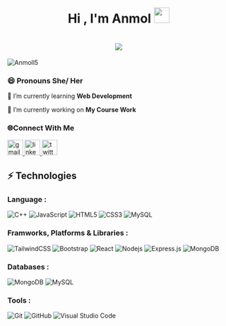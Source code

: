 <h1 align="center"><b>Hi , I'm Anmol </b><img src="https://media.giphy.com/media/hvRJCLFzcasrR4ia7z/giphy.gif" width="35"></h1>

<h1 align="center">
    <img src="https://readme-typing-svg.herokuapp.com/?font=Righteous&size=35&center=true&vCenter=true&width=500&height=70&duration=4000&lines=Welcome+to+my+Github+Profile!;Computer+Science+Student,;Active+Learner/Researcher,;Love+to+learn+new+stuffs..<3" />
</h1>
 

<p align="left"> <img src="https://komarev.com/ghpvc/?username= Anmoll5&label=Profile%20views&color=0e75b6&style=flat" alt="Anmoll5" /> </p>

<h3 align="left">😄 Pronouns She/ Her</h3>

<div align="left">
 
🌱 I’m currently learning **Web Development**
 
🔭 I’m currently working on **My Course Work**

 </div>
 
### 🌐Connect With Me
  
<div align="left">
   <a href="mailto:mujawdiyaanmol@gmail.com">
    <img src="https://img.shields.io/badge/Gmail-333333?style=for-the-badge&logo=gmail&logoColor=red" height="35" alt="gmail logo"/>
  </a>
  <a href="https://www.linkedin.com/in/anmol-mujawdiya-a8874525b/" target="_blank">
    <img src="https://img.shields.io/static/v1?message=LinkedIn&logo=linkedin&label=&color=0077B5&logoColor=white&labelColor=&style=for-the-badge" height="35" alt="linkedin logo"  />
  </a>
  <a href="https://twitter.com/AnmolMujawdiya" target="_blank">
    <img src="https://img.shields.io/static/v1?message=Twitter&logo=twitter&label=&color=1DA1F2&logoColor=white&labelColor=&style=for-the-badge" height="35" alt="twitter logo"  />
  </a>
</div>
 
 ## ⚡ Technologies 

 ### Language :

![C++](https://img.shields.io/badge/-C++-00599C?style=for-the-badge&logo=c)
![JavaScript](https://img.shields.io/badge/-JavaScript-black?style=for-the-badge&logo=javascript)
![HTML5](https://img.shields.io/badge/-HTML5-E34F26?style=for-the-badge&logo=html5&logoColor=white)
![CSS3](https://img.shields.io/badge/-CSS3-1572B6?style=for-the-badge&logo=css3)
![MySQL](https://img.shields.io/badge/-MySQL-black?style=for-the-badge&logo=mysql)
 

### Framworks, Platforms & Libraries :

![TailwindCSS](https://img.shields.io/badge/tailwindcss-%2338B2AC.svg?style=for-the-badge&logo=tailwind-css&logoColor=white)
![Bootstrap](https://img.shields.io/badge/-Bootstrap-563D7C?style=for-the-badge&logo=bootstrap)
![React](https://img.shields.io/badge/-React-black?style=for-the-badge&logo=react)
 ![Nodejs](https://img.shields.io/badge/-Nodejs-black?style=for-the-badge&logo=Node.js)
![Express.js](https://img.shields.io/badge/express.js-%23404d59.svg?style=for-the-badge&logo=express&logoColor=%2361DAFB)
![MongoDB](https://img.shields.io/badge/MongoDB-%234ea94b.svg?style=for-the-badge&logo=mongodb&logoColor=white)


### Databases :

![MongoDB](https://img.shields.io/badge/MongoDB-%234ea94b.svg?style=for-the-badge&logo=mongodb&logoColor=white) 
![MySQL](https://img.shields.io/badge/mysql-%2300000f.svg?style=for-the-badge&logo=mysql&logoColor=white) 

### Tools :

![Git](https://img.shields.io/badge/-Git-black?style=for-the-badge&logo=git)
![GitHub](https://img.shields.io/badge/github-%23121011.svg?style=for-the-badge&logo=github&logoColor=white)
![Visual Studio Code](https://img.shields.io/badge/VS%20Code-0078d7.svg?style=for-the-badge&logo=visual-studio-code&logoColor=white)
 
